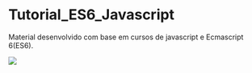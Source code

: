 # Tutorial_ES6_Javascript
Material desenvolvido com base em cursos de javascript e Ecmascript 6(ES6).

<img src="https://img.shields.io/static/v1?label=<LABEL>&message=<JAVASCRIPT>&color=<COLOR>"></img>
